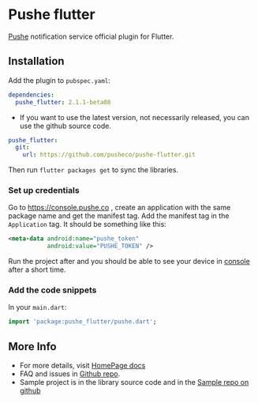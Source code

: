 # Pushe flutter

[Pushe](https://pushe.co) notification service official plugin for Flutter.

## Installation

Add the plugin to `pubspec.yaml`:

```yaml
dependencies:
  pushe_flutter: 2.1.1-beta08
```
* If you want to use the latest version, not necessarily released, you can use the github source code.

```yaml
pushe_flutter:
  git:
    url: https://github.com/pusheco/pushe-flutter.git
```

Then run `flutter packages get` to sync the libraries.

### Set up credentials

Go to https://console.pushe.co , create an application with the same package name and get the manifest tag. Add the manifest tag in the `Application` tag. It should be something like this:

```xml
<meta-data android:name="pushe_token"
           android:value="PUSHE_TOKEN" />
```

Run the project after and you should be able to see your device in [console](https://console.pushe.co) after a short time.

### Add the code snippets

In your `main.dart`:

```dart
import 'package:pushe_flutter/pushe.dart';
```

## More Info

* For more details, visit [HomePage docs](https://docs.pushe.co/)
* FAQ and issues in [Github repo](https://github.com/pusheco/pushe-flutter/issues?q=is%3Aissue+).
* Sample project is in the library source code and in the [Sample repo on github](https://github.com/pusheco/pushe-flutter-sample)
